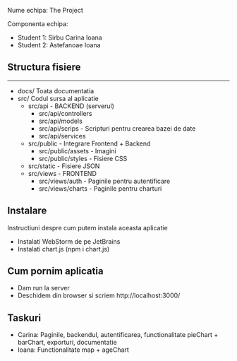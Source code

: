 Nume echipa: The Project

Componenta echipa:

- Student 1: Sirbu Carina Ioana
- Student 2: Astefanoae Ioana

## Structura fisiere

-------
- docs/ Toata documentatia
- src/ Codul sursa al aplicatie
  - src/api - BACKEND (serverul)
    - src/api/controllers
    - src/api/models
    - src/api/scrips - Scripturi pentru crearea bazei de date
    - src/api/services
  - src/public - Integrare Frontend + Backend
    -  src/public/assets - Imagini
    -  src/public/styles - Fisiere CSS
  - src/static - Fisiere JSON
  - src/views - FRONTEND
    - src/views/auth - Paginile pentru autentificare
    - src/views/charts - Paginile pentru charturi

## Instalare
Instructiuni despre cum putem instala aceasta aplicatie
- Instalati WebStorm de pe JetBrains
- Instalati chart.js (npm i chart.js)

## Cum pornim aplicatia
- Dam run la server
- Deschidem din browser si scriem http://localhost:3000/

## Taskuri
- Carina: Paginile, backendul, autentificarea, functionalitate pieChart + barChart, exporturi, documentatie
- Ioana: Functionalitate map + ageChart
